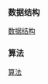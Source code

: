 ### 数据结构
[数据结构](https://github.com/ningbaoqi/DataStructureAndAlgorithm/blob/master/README-DataStructure%20.md)
### 算法
[算法](https://github.com/ningbaoqi/DataStructureAndAlgorithm/blob/master/README-Algorithm.md)
